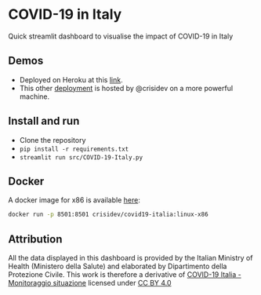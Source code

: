 # COVID-19 in Italy

Quick streamlit dashboard to visualise the impact of COVID-19 in Italy

## Demos

* Deployed on Heroku at this [link](https://covid19italy.herokuapp.com/).
* This other [deployment](https://covid19italy.crisidev.org/) is hosted by @crisidev on a more powerful machine.

## Install and run

- Clone the repository
- `pip install -r requirements.txt`
- `streamlit run src/COVID-19-Italy.py`

## Docker
A docker image for x86 is available [here](https://hub.docker.com/r/crisidev/covid19-italia):

```sh
docker run -p 8501:8501 crisidev/covid19-italia:linux-x86
```

## Attribution

All the data displayed in this dashboard is provided by the Italian Ministry of Health (Ministero della Salute) and elaborated by Dipartimento della Protezione Civile. This work is therefore a derivative of [COVID-19 Italia - Monitoraggio situazione](https://github.com/pcm-dpc/COVID-19) licensed under [CC BY 4.0](https://creativecommons.org/licenses/by/4.0/)

